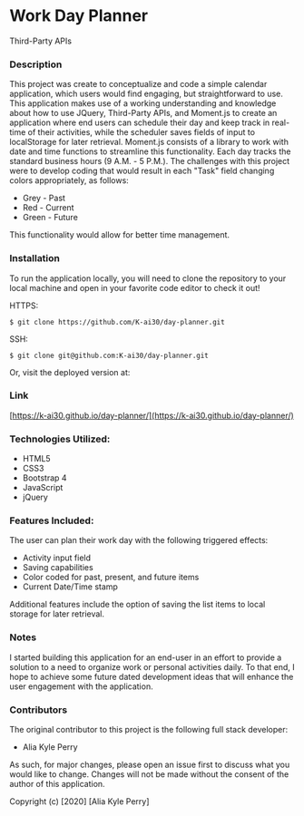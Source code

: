 # Work Day Planner

Third-Party APIs

### Description

This project was create to conceptualize and code a simple calendar application, which users would find engaging, but straightforward to use.  This application makes use of a working understanding and knowledge about how to use JQuery, Third-Party APIs, and Moment.js to create an application where end users can schedule their day and keep track in real-time of their activities, while the scheduler saves fields of input to localStorage for later retrieval.  Moment.js consists of a library to work with date and time functions to streamline this functionality.  Each day tracks the standard business hours (9 A.M. - 5 P.M.).  The challenges with this project were to develop coding that would result in each "Task" field changing colors appropriately, as follows:
 
* Grey - Past
* Red - Current
* Green - Future

This functionality would allow for better time management.

### Installation

To run the application locally, you will need to clone the repository to your local machine and open in your favorite code editor to check it out!

HTTPS:

`$ git clone https://github.com/K-ai30/day-planner.git`

SSH:

`$ git clone git@github.com:K-ai30/day-planner.git`

Or, visit the deployed version at:

### Link

[https://k-ai30.github.io/day-planner/](https://k-ai30.github.io/day-planner/)

### Technologies Utilized:

* HTML5
* CSS3
* Bootstrap 4
* JavaScript
* jQuery

### Features Included:

The user can plan their work day with the following triggered effects:

- Activity input field
- Saving capabilities
- Color coded for past, present, and future items
- Current Date/Time stamp

Additional features include the option of saving the list items to local storage for later retrieval.

### Notes

I started building this application for an end-user in an effort to provide a solution to a need to organize work or personal activities daily. To that end, I hope to achieve some future dated development ideas that will enhance the user engagement with the application.

### Contributors

The original contributor to this project is the following full stack developer:

- Alia Kyle Perry

As such, for major changes, please open an issue first to discuss what you would like to change. Changes will not be made without the consent of the author of this application.

Copyright (c) [2020] [Alia Kyle Perry]